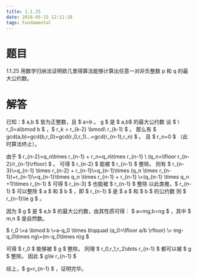 ```yaml
---
title: 1.1.25
date: 2018-05-15 12:11:10
tags: Fundamental
---
```


# 题目

1.1.25
用数学归纳法证明欧几里得算法能够计算出任意一对非负整数 p 和 q 的最大公约数。

# 解答

已知：$ a,b $ 皆为正整数，且 $ a>b $。$ g $ 是 $ a,b$ 的最大公约数
设 $ \ r_0=a\bmod b $ ，$ r_k = r_{k-2} \bmod\ r_{k-1} $ 。
那么有 $ gcd(a,b)=gcd(b,r_0)=gcd(r_0,r_1)...=gcd(r_{n-1},r_n) $ 。
且 $ r_n=0 $ （此时算法终止）。

由于 $ r_{n-2}=q_n\times r_{n-1} + r_n=q_n\times r_{n-1} \ (q_n=\lfloor r_{n-2}/r_{n-1}\rfloor) $ 。
可得 $ r_{n-2} $ 能被 $ r_{n-1} $ 整除。
则有
$ r_{n-3}\\=q_{n-1} \times r_{n-2} + r_{n-1}\\=q_{n-1}\times (q_n \times r_{n-1})+r_{n-1}\\=q_{n-1}\times q_n \times r_{n-1} + r_{n-1} \\=(q_{n-1} \times q_n +1)\times r_{n-1} $ 
可得 $ r_{n-3} $ 也能被 $ r_{n-1} $ 整除
以此类推，$ r_{n-1} $ 可以整除 $ a $ 和 $ b $ ，即 $ r_{n-1} $  是 $ a $ 和 $ b $ 的公约数
则 $ r_{n-1}\le g $ 。

因为 $ g $ 是 $ a,b $ 的最大公约数，由其性质可得：
$ a=mg,b=ng $ ，其中 $ m,n $ 是自然数。

$ r_0 \\=a \bmod b \\=a-q_0 \times b\qquad (q_0=\lfloor a/b \rfloor) \\= mg-q_0\times ng\\=(m-q_0\times n)g $ 

可得 $ r_0 $ 能够被 $ g $ 整除。
同理 $ r_0,r_1,r_2\dots r_{n-1} $ 都可以被 $ g $ 整除。
因此 $ g\le r_{n-1} $ 

综上，$ g=r_{n-1} $ ，证明完毕。


